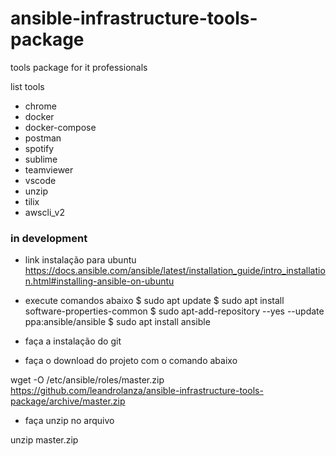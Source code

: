 # ansible-infrastructure-tools-package
 tools package for it professionals

list tools

- chrome
- docker
- docker-compose
- postman
- spotify
- sublime
- teamviewer
- vscode
- unzip
- tilix
- awscli_v2

### in development

 - link instalação para ubuntu
https://docs.ansible.com/ansible/latest/installation_guide/intro_installation.html#installing-ansible-on-ubuntu

 - execute comandos abaixo
$ sudo apt update
$ sudo apt install software-properties-common
$ sudo apt-add-repository --yes --update ppa:ansible/ansible
$ sudo apt install ansible


 - faça a instalação do git

  - faça o download do projeto com o comando abaixo

  wget -O /etc/ansible/roles/master.zip https://github.com/leandrolanza/ansible-infrastructure-tools-package/archive/master.zip

   - faça unzip no arquivo

   unzip master.zip

   